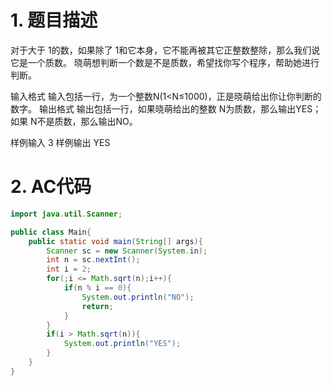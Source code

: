 ﻿
# 1. 题目描述
对于大于 1的数，如果除了 1和它本身，它不能再被其它正整数整除，那么我们说它是一个质数。
晓萌想判断一个数是不是质数，希望找你写个程序，帮助她进行判断。

输入格式
输入包括一行，为一个整数N(1<N≤1000)，正是晓萌给出你让你判断的数字。
输出格式
输出包括一行，如果晓萌给出的整数 N为质数，那么输出YES；如果 N不是质数，那么输出NO。

样例输入 
3
样例输出
YES

# 2. AC代码
```java
import java.util.Scanner;

public class Main{
	public static void main(String[] args){
		Scanner sc = new Scanner(System.in);
		int n = sc.nextInt();
		int i = 2;
		for(;i <= Math.sqrt(n);i++){
			if(n % i == 0){
				System.out.println("NO");
				return;
			}
		}
		if(i > Math.sqrt(n)){
			System.out.println("YES");
		}
	}
}
```

